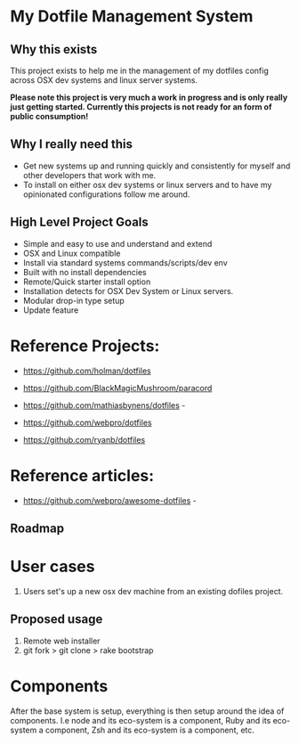 # My Dotfile Management System

## Why this exists

This project exists to help me in the management of my dotfiles config across OSX dev systems and linux server systems.

**Please note this project is very much a work in progress and is only really just getting started. Currently this projects is not ready for an form of public consumption!**

## Why I really need this

- Get new systems up and running quickly and consistently for myself and other developers that work with me.
- To install on either osx dev systems or linux servers and to have my opinionated configurations follow me around.

## High Level Project Goals

- Simple and easy to use and understand and extend
- OSX and Linux compatible
- Install via standard systems commands/scripts/dev env
- Built with no install dependencies
- Remote/Quick starter install option
- Installation detects for OSX Dev System or Linux servers.
- Modular drop-in type setup
- Update feature

# Reference Projects:

- <https://github.com/holman/dotfiles>

- <https://github.com/BlackMagicMushroom/paracord>

- <https://github.com/mathiasbynens/dotfiles> -

- <https://github.com/webpro/dotfiles>

- <https://github.com/ryanb/dotfiles>

# Reference articles:

- <https://github.com/webpro/awesome-dotfiles> -

## Roadmap

# User cases

1. Users set's up a new osx dev machine from an existing dofiles project.

## Proposed usage

1. Remote web installer
2. git fork > git clone > rake bootstrap

# Components

After the base system is setup, everything is then setup around the idea of components. I.e node and its eco-system is a component, Ruby and its eco-system a component, Zsh and its eco-system is a component, etc.
